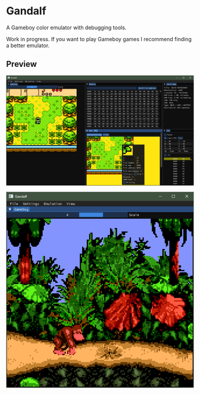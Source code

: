 # Gandalf

A Gameboy color emulator with debugging tools.

Work in progress. If you want to play Gameboy games I recommend finding a better emulator.

## Preview
![zelda.png](res/zelda.png)

![dkc.png](res/dkc.png)